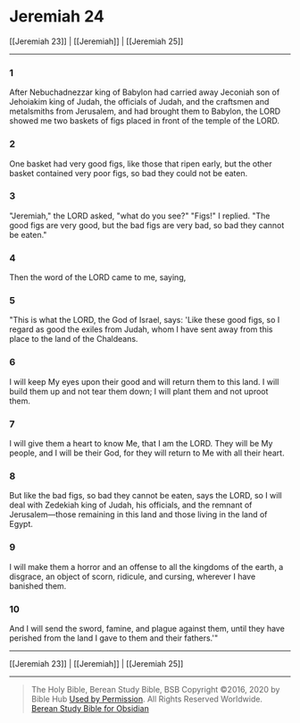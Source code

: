 # Jeremiah 24

[[Jeremiah 23]] | [[Jeremiah]] | [[Jeremiah 25]]

---

### 1
After Nebuchadnezzar king of Babylon had carried away Jeconiah son of Jehoiakim king of Judah, the officials of Judah, and the craftsmen and metalsmiths from Jerusalem, and had brought them to Babylon, the LORD showed me two baskets of figs placed in front of the temple of the LORD.

### 2
One basket had very good figs, like those that ripen early, but the other basket contained very poor figs, so bad they could not be eaten.

### 3
"Jeremiah," the LORD asked, "what do you see?" "Figs!" I replied. "The good figs are very good, but the bad figs are very bad, so bad they cannot be eaten."

### 4
Then the word of the LORD came to me, saying,

### 5
"This is what the LORD, the God of Israel, says: 'Like these good figs, so I regard as good the exiles from Judah, whom I have sent away from this place to the land of the Chaldeans.

### 6
I will keep My eyes upon their good and will return them to this land. I will build them up and not tear them down; I will plant them and not uproot them.

### 7
I will give them a heart to know Me, that I am the LORD. They will be My people, and I will be their God, for they will return to Me with all their heart.

### 8
But like the bad figs, so bad they cannot be eaten, says the LORD, so I will deal with Zedekiah king of Judah, his officials, and the remnant of Jerusalem—those remaining in this land and those living in the land of Egypt.

### 9
I will make them a horror and an offense to all the kingdoms of the earth, a disgrace, an object of scorn, ridicule, and cursing, wherever I have banished them.

### 10
And I will send the sword, famine, and plague against them, until they have perished from the land I gave to them and their fathers.'"

---

[[Jeremiah 23]] | [[Jeremiah]] | [[Jeremiah 25]]

---

> The Holy Bible, Berean Study Bible, BSB
> Copyright &copy;2016, 2020 by Bible Hub
> [Used by Permission](https://berean.bible/terms.htm). All Rights Reserved Worldwide.
> [Berean Study Bible for Obsidian](https://github.com/gapmiss/berean-study-bible-for-obsidian)</small>

